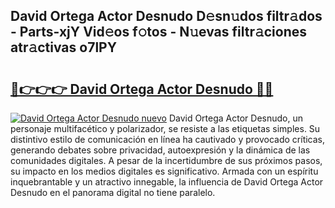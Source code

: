 ## David Ortega Actor Desnudo D𝚎sn𝚞dos filtr𝚊dos - Parts-xjY Vid𝚎os f𝚘tos - N𝚞evas filtr𝚊ciones atr𝚊ctivas o7lPY

# <h2><a href="http://mbc73g.tromn.icu/?c=David+Ortega+Actor+Desnudo">🔗👉👉👉 David Ortega Actor Desnudo 🔗🔗</a></h2>

[![David Ortega Actor Desnudo nuevo](https://i.imgur.com/pEAQMta.gif)](http://mbc73g.tromn.icu/?c=David+Ortega+Actor+Desnudo)
David Ortega Actor Desnudo, un personaje multifacético y polarizador, se resiste a las etiquetas simples. Su distintivo estilo de comunicación en línea ha cautivado y provocado críticas, generando debates sobre privacidad, autoexpresión y la dinámica de las comunidades digitales. A pesar de la incertidumbre de sus próximos pasos, su impacto en los medios digitales es significativo. Armada con un espíritu inquebrantable y un atractivo innegable, la influencia de David Ortega Actor Desnudo en el panorama digital no tiene paralelo.
